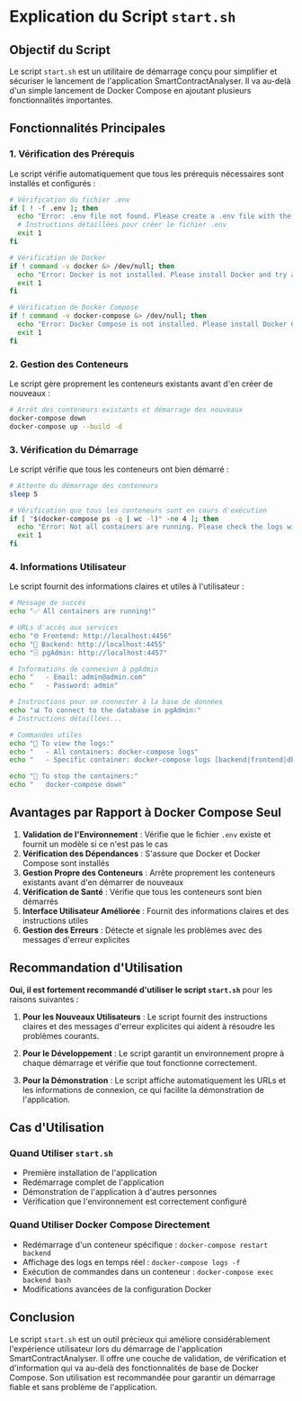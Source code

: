 # Explication du Script `start.sh`

## Objectif du Script

Le script `start.sh` est un utilitaire de démarrage conçu pour simplifier et sécuriser le lancement de l'application SmartContractAnalyser. Il va au-delà d'un simple lancement de Docker Compose en ajoutant plusieurs fonctionnalités importantes.

## Fonctionnalités Principales

### 1. Vérification des Prérequis

Le script vérifie automatiquement que tous les prérequis nécessaires sont installés et configurés :

```bash
# Vérification du fichier .env
if [ ! -f .env ]; then
  echo "Error: .env file not found. Please create a .env file with the required environment variables."
  # Instructions détaillées pour créer le fichier .env
  exit 1
fi

# Vérification de Docker
if ! command -v docker &> /dev/null; then
  echo "Error: Docker is not installed. Please install Docker and try again."
  exit 1
fi

# Vérification de Docker Compose
if ! command -v docker-compose &> /dev/null; then
  echo "Error: Docker Compose is not installed. Please install Docker Compose and try again."
  exit 1
fi
```

### 2. Gestion des Conteneurs

Le script gère proprement les conteneurs existants avant d'en créer de nouveaux :

```bash
# Arrêt des conteneurs existants et démarrage des nouveaux
docker-compose down
docker-compose up --build -d
```

### 3. Vérification du Démarrage

Le script vérifie que tous les conteneurs ont bien démarré :

```bash
# Attente du démarrage des conteneurs
sleep 5

# Vérification que tous les conteneurs sont en cours d'exécution
if [ "$(docker-compose ps -q | wc -l)" -ne 4 ]; then
  echo "Error: Not all containers are running. Please check the logs with 'docker-compose logs'."
  exit 1
fi
```

### 4. Informations Utilisateur

Le script fournit des informations claires et utiles à l'utilisateur :

```bash
# Message de succès
echo "✅ All containers are running!"

# URLs d'accès aux services
echo "🌐 Frontend: http://localhost:4456"
echo "🔌 Backend: http://localhost:4455"
echo "🗄️ pgAdmin: http://localhost:4457"

# Informations de connexion à pgAdmin
echo "   - Email: admin@admin.com"
echo "   - Password: admin"

# Instructions pour se connecter à la base de données
echo "📊 To connect to the database in pgAdmin:"
# Instructions détaillées...

# Commandes utiles
echo "📝 To view the logs:"
echo "   - All containers: docker-compose logs"
echo "   - Specific container: docker-compose logs [backend|frontend|db|pgadmin]"

echo "🛑 To stop the containers:"
echo "   docker-compose down"
```

## Avantages par Rapport à Docker Compose Seul

1. **Validation de l'Environnement** : Vérifie que le fichier `.env` existe et fournit un modèle si ce n'est pas le cas
2. **Vérification des Dépendances** : S'assure que Docker et Docker Compose sont installés
3. **Gestion Propre des Conteneurs** : Arrête proprement les conteneurs existants avant d'en démarrer de nouveaux
4. **Vérification de Santé** : Vérifie que tous les conteneurs sont bien démarrés
5. **Interface Utilisateur Améliorée** : Fournit des informations claires et des instructions utiles
6. **Gestion des Erreurs** : Détecte et signale les problèmes avec des messages d'erreur explicites

## Recommandation d'Utilisation

**Oui, il est fortement recommandé d'utiliser le script `start.sh`** pour les raisons suivantes :

1. **Pour les Nouveaux Utilisateurs** : Le script fournit des instructions claires et des messages d'erreur explicites qui aident à résoudre les problèmes courants.

2. **Pour le Développement** : Le script garantit un environnement propre à chaque démarrage et vérifie que tout fonctionne correctement.

3. **Pour la Démonstration** : Le script affiche automatiquement les URLs et les informations de connexion, ce qui facilite la démonstration de l'application.

## Cas d'Utilisation

### Quand Utiliser `start.sh`

- Première installation de l'application
- Redémarrage complet de l'application
- Démonstration de l'application à d'autres personnes
- Vérification que l'environnement est correctement configuré

### Quand Utiliser Docker Compose Directement

- Redémarrage d'un conteneur spécifique : `docker-compose restart backend`
- Affichage des logs en temps réel : `docker-compose logs -f`
- Exécution de commandes dans un conteneur : `docker-compose exec backend bash`
- Modifications avancées de la configuration Docker

## Conclusion

Le script `start.sh` est un outil précieux qui améliore considérablement l'expérience utilisateur lors du démarrage de l'application SmartContractAnalyser. Il offre une couche de validation, de vérification et d'information qui va au-delà des fonctionnalités de base de Docker Compose. Son utilisation est recommandée pour garantir un démarrage fiable et sans problème de l'application.